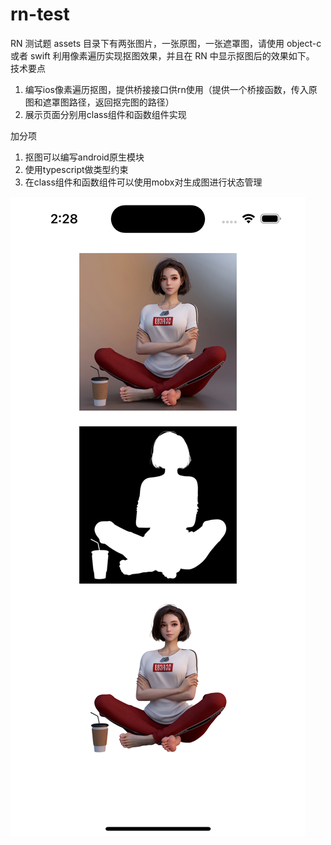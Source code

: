 # rn-test

RN 测试题
assets 目录下有两张图片，一张原图，一张遮罩图，请使用 object-c 或者 swift 利用像素遍历实现抠图效果，并且在 RN 中显示抠图后的效果如下。
技术要点
1. 编写ios像素遍历抠图，提供桥接接口供rn使用（提供一个桥接函数，传入原图和遮罩图路径，返回抠完图的路径）
2. 展示页面分别用class组件和函数组件实现

加分项
1. 抠图可以编写android原生模块
2. 使用typescript做类型约束
3. 在class组件和函数组件可以使用mobx对生成图进行状态管理

![effect.png](https://github.com/qianshuiliuyun/rn-test/blob/main/effect.png)
